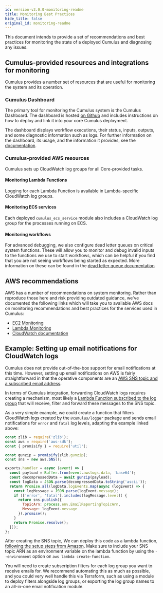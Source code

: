 ```yaml
---
id: version-v3.0.0-monitoring-readme
title: Monitoring Best Practices
hide_title: false
original_id: monitoring-readme
---
```


This document intends to provide a set of recommendations and best practices for monitoring the state of a deployed Cumulus and diagnosing any issues.

## Cumulus-provided resources and integrations for monitoring

Cumulus provides a number set of resources that are useful for monitoring the system and its operation.

### Cumulus Dashboard

The primary tool for monitoring the Cumulus system is the Cumulus Dashboard. The dashboard is hosted [on Github](https://github.com/nasa/cumulus-dashboard/) and includes instructions on how to deploy and link it into your core Cumulus deployment.

The dashboard displays workflow executions, their status, inputs, outputs, and some diagnostic information such as logs. For further information on the dashboard, its usage, and the information it provides, see the [documentation](https://github.com/nasa/cumulus-dashboard/blob/master/README.md).

### Cumulus-provided AWS resources

Cumulus sets up CloudWatch log groups for all Core-provided tasks.

#### Monitoring Lambda Functions

Logging for each Lambda Function is available in Lambda-specific CloudWatch log groups.

#### Monitoring ECS services

Each deployed `cumulus_ecs_service` module also includes a CloudWatch log group for the processes running on ECS.

#### Monitoring workflows

For advanced debugging, we also configure dead letter queues on critical system functions. These will allow you to monitor and debug invalid inputs to the functions we use to start workflows, which can be helpful if you find that you are not seeing workflows being started as expected. More information on these can be found in the [dead letter queue documentation](features/lambda_dead_letter_queue.md)

## AWS recommendations

AWS has a number of recommendations on system monitoring. Rather than reproduce those here and risk providing outdated guidance, we've documented the following links which will take you to available AWS docs on monitoring recommendations and best practices for the services used in Cumulus:

- [EC2 Monitoring](https://docs.aws.amazon.com/AWSEC2/latest/UserGuide/monitoring_ec2.html)
- [Lambda Monitoring](https://docs.aws.amazon.com/lambda/latest/dg/lambda-monitoring.html)
- [CloudWatch documentation](https://docs.aws.amazon.com/AmazonCloudWatch/latest/monitoring/index.html)

## Example: Setting up email notifications for CloudWatch logs

Cumulus does not provide out-of-the-box support for email notifications at this time.
However, setting up email notifications on AWS is fairly straightforward in that the operative components are an [AWS SNS topic and a subscribed email address](https://docs.aws.amazon.com/AmazonCloudWatch/latest/monitoring/US_SetupSNS.html).

In terms of Cumulus integration, forwarding CloudWatch logs requires creating a mechanism, most likely a [Lambda Function subscribed to the log group](https://docs.aws.amazon.com/AmazonCloudWatch/latest/logs/SubscriptionFilters.html#LambdaFunctionExample) that will receive, filter and forward these messages to the SNS topic.

As a very simple example, we could create a function that filters CloudWatch logs created by the `@cumulus/logger` package and sends email notifications for `error` and `fatal` log levels, adapting the example linked above:

```js
const zlib = require('zlib');
const aws = require('aws-sdk');
const { promisify } = require('util');

const gunzip = promisify(zlib.gunzip);
const sns = new aws.SNS();

exports.handler = async (event) => {
  const payload = Buffer.from(event.awslogs.data, 'base64');
  const decompressedData = await gunzip(payload);
  const logData = JSON.parse(decompressedData.toString('ascii'));
  return Promise.all(logData.logEvents.map(async (logEvent) => {
    const logMessage = JSON.parse(logEvent.message);
    if (['error', 'fatal'].includes(logMessage.level)) {
      return sns.publish({
        TopicArn: process.env.EmailReportingTopicArn,
        Message: logEvent.message
      }).promise();
    }
    return Promise.resolve();
  }));
};
```

After creating the SNS topic, We can deploy this code as a lambda function, [following the setup steps from Amazon](https://docs.aws.amazon.com/AmazonCloudWatch/latest/logs/SubscriptionFilters.html#LambdaFunctionExample). Make sure to include your SNS topic ARN as an environment variable on the lambda function by using the `--environment` option on `aws lambda create-function`.

You will need to create subscription filters for each log group you want to receive emails for. We recommend automating this as much as possible, and you could very well handle this via Terraform, such as using a module to deploy filters alongside log groups, or exporting the log group names to an all-in-one email notification module.
